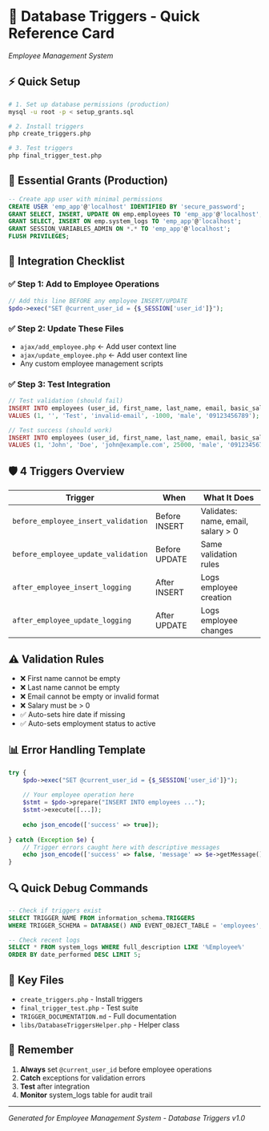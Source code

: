 # 🚀 Database Triggers - Quick Reference Card
*Employee Management System*

## ⚡ Quick Setup
```bash
# 1. Set up database permissions (production)
mysql -u root -p < setup_grants.sql

# 2. Install triggers
php create_triggers.php

# 3. Test triggers  
php final_trigger_test.php
```

## 🔐 **Essential Grants (Production)**
```sql
-- Create app user with minimal permissions
CREATE USER 'emp_app'@'localhost' IDENTIFIED BY 'secure_password';
GRANT SELECT, INSERT, UPDATE ON emp.employees TO 'emp_app'@'localhost';
GRANT SELECT, INSERT ON emp.system_logs TO 'emp_app'@'localhost';
GRANT SESSION_VARIABLES_ADMIN ON *.* TO 'emp_app'@'localhost';
FLUSH PRIVILEGES;
```

## 🔧 Integration Checklist

### ✅ **Step 1: Add to Employee Operations**
```php
// Add this line BEFORE any employee INSERT/UPDATE
$pdo->exec("SET @current_user_id = {$_SESSION['user_id']}");
```

### ✅ **Step 2: Update These Files**
- `ajax/add_employee.php` ← Add user context line
- `ajax/update_employee.php` ← Add user context line  
- Any custom employee management scripts

### ✅ **Step 3: Test Integration**
```php
// Test validation (should fail)
INSERT INTO employees (user_id, first_name, last_name, email, basic_salary, gender, contact_number) 
VALUES (1, '', 'Test', 'invalid-email', -1000, 'male', '09123456789');

// Test success (should work)
INSERT INTO employees (user_id, first_name, last_name, email, basic_salary, gender, contact_number) 
VALUES (1, 'John', 'Doe', 'john@example.com', 25000, 'male', '09123456789');
```

## 🛡️ **4 Triggers Overview**

| Trigger | When | What It Does |
|---------|------|--------------|
| `before_employee_insert_validation` | Before INSERT | Validates: name, email, salary > 0 |
| `before_employee_update_validation` | Before UPDATE | Same validation rules |
| `after_employee_insert_logging` | After INSERT | Logs employee creation |
| `after_employee_update_logging` | After UPDATE | Logs employee changes |

## ⚠️ **Validation Rules**
- ❌ First name cannot be empty
- ❌ Last name cannot be empty  
- ❌ Email cannot be empty or invalid format
- ❌ Salary must be > 0
- ✅ Auto-sets hire date if missing
- ✅ Auto-sets employment status to active

## 📊 **Error Handling Template**
```php
try {
    $pdo->exec("SET @current_user_id = {$_SESSION['user_id']}");
    
    // Your employee operation here
    $stmt = $pdo->prepare("INSERT INTO employees ...");
    $stmt->execute([...]);
    
    echo json_encode(['success' => true]);
    
} catch (Exception $e) {
    // Trigger errors caught here with descriptive messages
    echo json_encode(['success' => false, 'message' => $e->getMessage()]);
}
```

## 🔍 **Quick Debug Commands**
```sql
-- Check if triggers exist
SELECT TRIGGER_NAME FROM information_schema.TRIGGERS 
WHERE TRIGGER_SCHEMA = DATABASE() AND EVENT_OBJECT_TABLE = 'employees';

-- Check recent logs
SELECT * FROM system_logs WHERE full_description LIKE '%Employee%' 
ORDER BY date_performed DESC LIMIT 5;
```

## 📁 **Key Files**
- `create_triggers.php` - Install triggers
- `final_trigger_test.php` - Test suite
- `TRIGGER_DOCUMENTATION.md` - Full documentation
- `libs/DatabaseTriggersHelper.php` - Helper class

## 🎯 **Remember**
1. **Always** set `@current_user_id` before employee operations
2. **Catch** exceptions for validation errors  
3. **Test** after integration
4. **Monitor** system_logs table for audit trail

---
*Generated for Employee Management System - Database Triggers v1.0*
